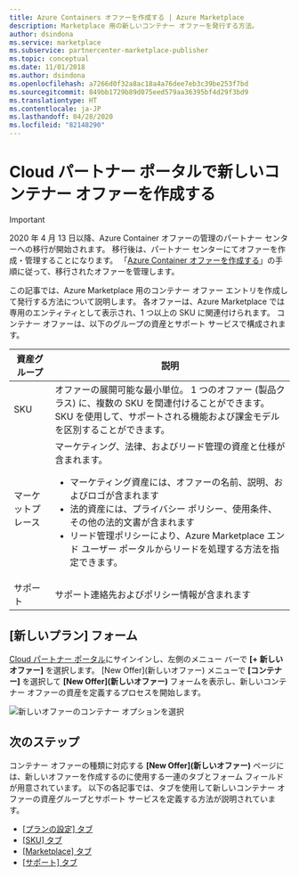 ```yaml
---
title: Azure Containers オファーを作成する | Azure Marketplace
description: Marketplace 用の新しいコンテナー オファーを発行する方法。
author: dsindona
ms.service: marketplace
ms.subservice: partnercenter-marketplace-publisher
ms.topic: conceptual
ms.date: 11/01/2018
ms.author: dsindona
ms.openlocfilehash: a7266d0f32a8ac18a4a76dee7eb3c39be253f7bd
ms.sourcegitcommit: 849bb1729b89d075eed579aa36395bf4d29f3bd9
ms.translationtype: HT
ms.contentlocale: ja-JP
ms.lasthandoff: 04/28/2020
ms.locfileid: "82148290"
---
```

# <a name="create-a-new-container-offer-with-the-cloud-partner-portal"></a>Cloud パートナー ポータルで新しいコンテナー オファーを作成する

> [!IMPORTANT]
> 2020 年 4 月 13 日以降、Azure Container オファーの管理のパートナー センターへの移行が開始されます。 移行後は、パートナー センターにてオファーを作成・管理することになります。 「[Azure Container オファーを作成する](https://docs.microsoft.com/azure/marketplace/partner-center-portal/create-azure-container-offer)」の手順に従って、移行されたオファーを管理します。

この記事では、Azure Marketplace 用のコンテナー オファー エントリを作成して発行する方法について説明します。 各オファーは、Azure Marketplace では専用のエンティティとして表示され、1 つ以上の SKU に関連付けられます。  コンテナー オファーは、以下のグループの資産とサポート サービスで構成されます。

|  **資産グループ**   |  **説明**  |
|  ---------------   |  ---------------  |
|    SKU            |  オファーの展開可能な最小単位。 1 つのオファー (製品クラス) に、複数の SKU を関連付けることができます。 SKU を使用して、サポートされる機能および課金モデルを区別することができます。 |
|  マーケットプレース       | マーケティング、法律、およびリード管理の資産と仕様が含まれます。  <ul><li> マーケティング資産には、オファーの名前、説明、およびロゴが含まれます</li> <li> 法的資産には、プライバシー ポリシー、使用条件、その他の法的文書が含まれます</li>  <li> リード管理ポリシーにより、Azure Marketplace エンド ユーザー ポータルからリードを処理する方法を指定できます。</li> </ul> |
| サポート            | サポート連絡先およびポリシー情報が含まれます |


## <a name="new-offer-form"></a>[新しいプラン] フォーム 

[Cloud パートナー ポータル](https://cloudpartner.azure.com/)にサインインし、左側のメニュー バーで **[+ 新しいオファー]** を選択します。 [New Offer]\(新しいオファー) メニューで **[コンテナー]** を選択して **[New Offer]\(新しいオファー)** フォームを表示し、新しいコンテナー オファーの資産を定義するプロセスを開始します。

![新しいオファーのコンテナー オプションを選択](./media/azure-container-offer.png)

## <a name="next-steps"></a>次のステップ

コンテナー オファーの種類に対応する **[New Offer]\(新しいオファー)** ページには、新しいオファーを作成するのに使用する一連のタブとフォーム フィールドが用意されています。 以下の各記事では、タブを使用して新しいコンテナー オファーの資産グループとサポート サービスを定義する方法が説明されています。

- [[プランの設定] タブ](./cpp-offer-settings-tab.md)
- [[SKU] タブ](./cpp-skus-tab.md)
- [[Marketplace] タブ](./cpp-marketplace-tab.md)
- [[サポート] タブ](./cpp-support-tab.md)
